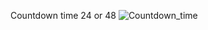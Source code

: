 Countdown time 24 or 48
![Countdown_time](https://github.com/user-attachments/assets/ab11850b-8161-4f85-9740-e4e0f17ebc57)
